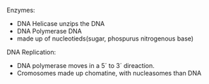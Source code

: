 Enzymes:
 - DNA Helicase unzips the DNA
 - DNA Polymerase
DNA
 - made up of nucleotieds(sugar, phospurus nitrogenous base)

DNA Replication:
 - DNA polymerase moves in a 5´ to 3´ direaction. 
 - Cromosomes made up chomatine, with nucleasomes than DNA
<!--stackedit_data:
eyJoaXN0b3J5IjpbNTgxMjYxMjIzLC0yMDg4NzQ2NjEyXX0=
-->